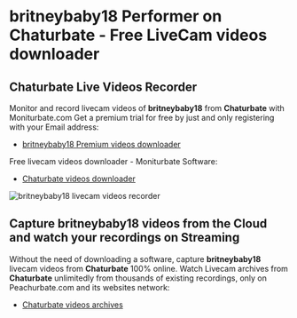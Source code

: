 # britneybaby18 Performer on Chaturbate - Free LiveCam videos downloader

## Chaturbate Live Videos Recorder

Monitor and record livecam videos of **britneybaby18** from **Chaturbate** with Moniturbate.com
Get a premium trial for free by just and only registering with your Email address:
* [britneybaby18 Premium videos downloader](https://moniturbate.com/request-demo-licence-key.html)

Free livecam videos downloader - Moniturbate Software:
* [Chaturbate videos downloader](https://moniturbate.com/moniturbate-download-software.html)

![britneybaby18 livecam videos recorder](https://peachurnet.com/templates/moniturbate-software.png)


## Capture britneybaby18 videos from the Cloud and watch your recordings on Streaming

Without the need of downloading a software, capture **britneybaby18** livecam videos from **Chaturbate** 100% online.
Watch Livecam archives from **Chaturbate** unlimitedly from thousands of existing recordings, only on Peachurbate.com and its websites network:
* [Chaturbate videos archives](https://peachurnet.com/)